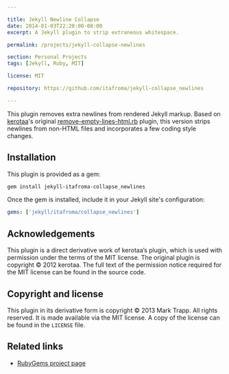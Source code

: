```yaml
---

title: Jekyll Newline Collapse
date: 2014-01-03T22:20:00-08:00
excerpt: A Jekyll plugin to strip extraneous whitespace.

permalink: /projects/jekyll-collapse-newlines

section: Personal Projects
tags: [Jekyll, Ruby, MIT]

license: MIT

repository: https://github.com/itafroma/jekyll-collapse_newlines

---
```

This plugin removes extra newlines from rendered Jekyll markup. Based on
[kerotaa][1]'s original [remove-empty-lines-html.rb][2] plugin, this version
strips newlines from non-HTML files and incorporates a few coding style changes.

## Installation

This plugin is provided as a gem:

```sh
gem install jekyll-itafroma-collapse_newlines
```

Once the gem is installed, include it in your Jekyll site's configuration:

```yaml
gems: ['jekyll/itafroma/collapse_newlines']
```

## Acknowledgements

This plugin is a direct derivative work of kerotaa’s plugin, which is used with
permission under the terms of the MIT license. The original plugin is copyright
© 2012 kerotaa. The full text of the permission notice required for the MIT
license can be found in the source code.

## Copyright and license

This plugin in its derivative form is copyright © 2013 Mark Trapp. All
rights reserved. It is made available via the MIT license. A copy of the license
can be found in the `LICENSE` file.

## Related links

* [RubyGems project page][3]

[1]: http://kerotaa.hateblo.jp "kerotaa’s website"
[2]: https://gist.github.com/kerotaa/5788650 "kerotaa’s remove-empty-lines-html.rb"
[3]: https://rubygems.org/gems/jekyll-itafroma-collapse_newlines "RubyGems project page"
